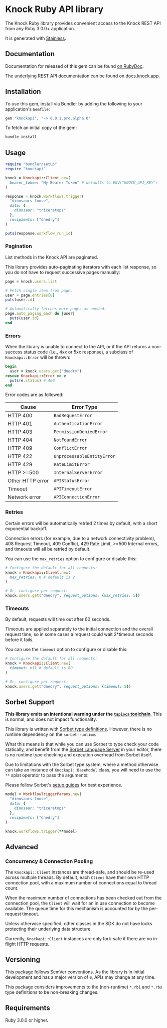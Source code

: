# Knock Ruby API library

The Knock Ruby library provides convenient access to the Knock REST API from any Ruby 3.0.0+ application.

It is generated with [Stainless](https://www.stainless.com/).

## Documentation

Documentation for released of this gem can be found [on RubyDoc](https://gemdocs.org/gems/knockapi).

The underlying REST API documentation can be found on [docs.knock.app](https://docs.knock.app).

## Installation

To use this gem, install via Bundler by adding the following to your application's `Gemfile`:

```ruby
gem "knockapi", "~> 0.0.1.pre.alpha.0"
```

To fetch an initial copy of the gem:

```sh
bundle install
```

## Usage

```ruby
require "bundler/setup"
require "knockapi"

knock = Knockapi::Client.new(
  bearer_token: "My Bearer Token" # defaults to ENV["KNOCK_API_KEY"]
)

response = knock.workflows.trigger(
  "dinosaurs-loose",
  data: {
    dinosaur: "triceratops"
  },
  recipients: ["dnedry"]
)

puts(response.workflow_run_id)
```

### Pagination

List methods in the Knock API are paginated.

This library provides auto-paginating iterators with each list response, so you do not have to request successive pages manually:

```ruby
page = knock.users.list

# Fetch single item from page.
user = page.entries[0]
puts(user.id)

# Automatically fetches more pages as needed.
page.auto_paging_each do |user|
  puts(user.id)
end
```

### Errors

When the library is unable to connect to the API, or if the API returns a non-success status code (i.e., 4xx or 5xx response), a subclass of `Knockapi::Error` will be thrown:

```ruby
begin
  user = knock.users.get("dnedry")
rescue Knockapi::Error => e
  puts(e.status) # 400
end
```

Error codes are as followed:

| Cause            | Error Type                 |
| ---------------- | -------------------------- |
| HTTP 400         | `BadRequestError`          |
| HTTP 401         | `AuthenticationError`      |
| HTTP 403         | `PermissionDeniedError`    |
| HTTP 404         | `NotFoundError`            |
| HTTP 409         | `ConflictError`            |
| HTTP 422         | `UnprocessableEntityError` |
| HTTP 429         | `RateLimitError`           |
| HTTP >=500       | `InternalServerError`      |
| Other HTTP error | `APIStatusError`           |
| Timeout          | `APITimeoutError`          |
| Network error    | `APIConnectionError`       |

### Retries

Certain errors will be automatically retried 2 times by default, with a short exponential backoff.

Connection errors (for example, due to a network connectivity problem), 408 Request Timeout, 409 Conflict, 429 Rate Limit, >=500 Internal errors, and timeouts will all be retried by default.

You can use the `max_retries` option to configure or disable this:

```ruby
# Configure the default for all requests:
knock = Knockapi::Client.new(
  max_retries: 0 # default is 2
)

# Or, configure per-request:
knock.users.get("dnedry", request_options: {max_retries: 5})
```

### Timeouts

By default, requests will time out after 60 seconds.

Timeouts are applied separately to the initial connection and the overall request time, so in some cases a request could wait 2\*timeout seconds before it fails.

You can use the `timeout` option to configure or disable this:

```ruby
# Configure the default for all requests:
knock = Knockapi::Client.new(
  timeout: nil # default is 60
)

# Or, configure per-request:
knock.users.get("dnedry", request_options: {timeout: 5})
```

## Sorbet Support

**This library emits an intentional warning under the [`tapioca` toolchain](https://github.com/Shopify/tapioca)**. This is normal, and does not impact functionality.

This library is written with [Sorbet type definitions](https://sorbet.org/docs/rbi). However, there is no runtime dependency on the `sorbet-runtime`.

What this means is that while you can use Sorbet to type check your code statically, and benefit from the [Sorbet Language Server](https://sorbet.org/docs/lsp) in your editor, there is no runtime type checking and execution overhead from Sorbet itself.

Due to limitations with the Sorbet type system, where a method otherwise can take an instance of `Knockapi::BaseModel` class, you will need to use the `**` splat operator to pass the arguments:

Please follow Sorbet's [setup guides](https://sorbet.org/docs/adopting) for best experience.

```ruby
model = WorkflowTriggerParams.new(
  "dinosaurs-loose",
  data: {
    dinosaur: "triceratops"
  },
  recipients: ["dnedry"]
)

knock.workflows.trigger(**model)
```

## Advanced

### Concurrency & Connection Pooling

The `Knockapi::Client` instances are thread-safe, and should be re-used across multiple threads. By default, each `Client` have their own HTTP connection pool, with a maximum number of connections equal to thread count.

When the maximum number of connections has been checked out from the connection pool, the `Client` will wait for an in use connection to become available. The queue time for this mechanism is accounted for by the per-request timeout.

Unless otherwise specified, other classes in the SDK do not have locks protecting their underlying data structure.

Currently, `Knockapi::Client` instances are only fork-safe if there are no in-flight HTTP requests.

## Versioning

This package follows [SemVer](https://semver.org/spec/v2.0.0.html) conventions. As the library is in initial development and has a major version of `0`, APIs may change at any time.

This package considers improvements to the (non-runtime) `*.rbi` and `*.rbs` type definitions to be non-breaking changes.

## Requirements

Ruby 3.0.0 or higher.
